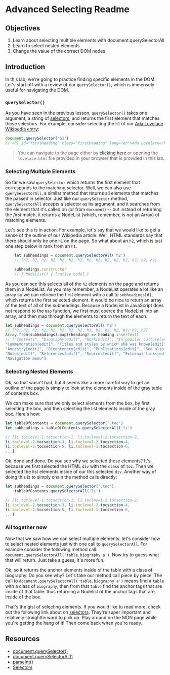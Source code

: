 # Advanced Selecting Readme

## Objectives

1. Learn about selecting multiple elements with document.querySelectorAll
2. Learn to select nested elements
2. Change the value of the correct DOM nodes

## Introduction

In this lab, we're going to practice finding specific elements in the DOM. Let's start off with a review of our `querySelector()`, which is immensely useful for navigating the DOM.

### `querySelector()`

As you have seen in the previous lesson, `querySelector()` takes one argument, a string of [selectors](https://developer.mozilla.org/en-US/docs/Web/Guide/CSS/Getting_Started/Selectors), and returns the first element that matches these selectors. For example, consider selecting the `h1` of our [Ada Lovelace Wikipedia entry](https://en.wikipedia.org/wiki/Ada_Lovelace):

``` js
document.querySelector('h1')
// <h1 id="firstHeading" class="firstHeading" lang="en">Ada Lovelace</h1>
```
> You can navigate to the page either by [clicking here](https://en.wikipedia.org/wiki/Ada_Lovelace) or opening the `lovelace.html` file provided in  your browser that is provided in this lab.

### Selecting Multiple Elements

So far we saw `querySelector` which returns the first element that corresponds to the matching selector.  Well, we can also use `querySelectorAll`, a similar method that returns all elements that matches the passed in selector.   Just like our `querySelector` method, `querySelectorAll` accepts a selector as its argument, and it searches from the element that it's called on (or from `document`) -- but instead of returning the _first_ match, it returns a NodeList (which, remember, is _not_ an Array) of matching elements.

Let's see this is in action.  For example, let's say that we would like to get a sense of the outline of our Wikipedia article.  Well, HTML standards say that there should only be one `h1` on the page.  So what about an `h2`, which is just one step below in rank from an `h1`.  

```js
	let subheadings = document.querySelectorAll('h2')
	// [h2, h2, h2, h2, h2, h2, h2, h2, h2, h2, h2, h2, h2, h2, h2]

	subheadings.constructor
	// ƒ NodeList() { [native code] }
```

As you can see this selects all of the `h2` elements on the page and returns them in a NodeList.  As you may remember, a NodeList operates a lot like an array so we can retrieve the first element with a call to `subheadings[0]`, which returns the first selected element.  It would be nice to return an array of the text of all of the subheadings.  Because a NodeList in JavaScript does not respond to the `map` function, we first must coerce the NodeList into an array, and then map through the elements to return the text of each.

```js
let subheadings = document.querySelectorAll('h2')
// [h2, h2, h2, h2, h2, h2, h2, h2, h2, h2, h2, h2, h2, h2, h2]
Array.from(subheadings).map((heading) => heading.innerText)
// ["Contents", "Biography[edit]", "Work[edit]", "In popular culture[edit]",
"Commemoration[edit]", "Titles and styles by which she was known[edit]",
"Ancestry[edit]", "Bicentenary[edit]", "Publications[edit]", "See also[edit]",
"Notes[edit]", "References[edit]", "Sources[edit]", "External links[edit]",
"Navigation menu"]
```

### Selecting Nested Elements

Ok, so that wasn't bad, but it seems like a more careful way to get an outline of the page is simply to look at the elements inside of the gray table of contents box.  


We can make sure that we only select elements from the box, by first selecting the box, and then selecting the list elements inside of the gray box.  Here's how:

```js
let tableOfContents = document.querySelector('.toc')
let subheadings = tableOfContents.querySelectorAll('li')

// [li.toclevel-1.tocsection-1, li.toclevel-2.tocsection-2,
li.toclevel-2.tocsection-3, li.toclevel-2.tocsection-4,
li.toclevel-2.tocsection-5, li.toclevel-1.tocsection-6,
...]
```

Ok, done and done.  Do you see why we selected these elements?  It's because we first selected the HTML `div` with the `class` of `toc`.  Then we selected the list elements inside of our this selected `div`.  Another way of doing this is to simply chain the method calls directly:

```js
let subheadings = document.querySelector('.toc').
	tableOfContents.querySelectorAll('li')

// [li.toclevel-1.tocsection-1, li.toclevel-2.tocsection-2,
li.toclevel-2.tocsection-3, li.toclevel-2.tocsection-4,
li.toclevel-2.tocsection-5, li.toclevel-1.tocsection-6,
...]
```

### All together now

Now that we saw how we can select multiple elements, let's consider how to select nested elements just with one call to `querySelectorAll`.  For example consider the following method call: `document.querySelectorAll('table.biography a')`.  Now try to guess what that will return.  Just take a guess, it's more fun.  

Ok, so it returns the anchor elements inside of the table with a class of biography.  Do you see why?  Let's take our method call piece by piece.  The call to `document.querySelectorAll('table.biography a')` means find a `table` with a class of `biography`, then from that `table` find the anchor tags that are inside of that table: thus returning a Nodelist of the anchor tags that are inside of the box.  

That's the gist of selecting elements.  If you would like to read more, check out the following link about on [selectors](https://developer.mozilla.org/en-US/docs/Web/Guide/CSS/Getting_Started/Selectors). They're super important and relatively straightforward to pick up. Play around on the MDN page while you're getting the hang of it! Then come back when you're ready.

## Resources

- [document.querySelector()](https://developer.mozilla.org/en-US/docs/Web/API/Document/querySelector)
- [document.querySelectorAll()](https://developer.mozilla.org/en-US/docs/Web/API/Document/querySelectorAll)
- [parseInt()](https://developer.mozilla.org/en-US/docs/Web/JavaScript/Reference/Global_Objects/parseInt)
- [Selectors](https://developer.mozilla.org/en-US/docs/Web/Guide/CSS/Getting_Started/Selectors)
